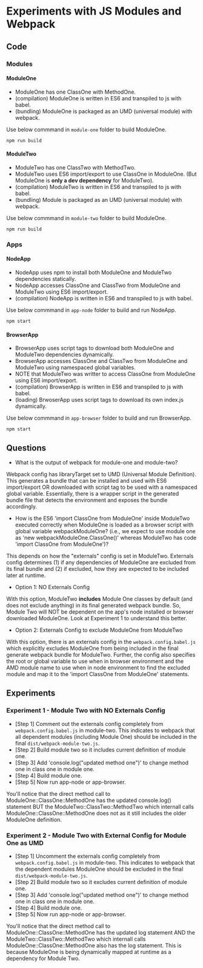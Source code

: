 # Experiments with JS Modules and Webpack

## Code

### Modules

#### ModuleOne

* ModuleOne has one ClassOne with MethodOne.
* (compilation) ModuleOne is written in ES6 and transpiled to js with babel.
* (bundling) ModuleOne is packaged as an UMD (universal module) with webpack.

Use below commmand in `module-one` folder to build ModuleOne.
```
npm run build
```

#### ModuleTwo

* ModuleTwo has one ClassTwo with MethodTwo.
* ModuleTwo uses ES6 import/export to use ClassOne in ModuleOne. (But ModuleOne is **only a dev dependency** for ModuleTwo).
* (compilation) ModuleTwo is written in ES6 and transpiled to js with babel.
* (bundling) Module is packaged as an UMD (universal module) with webpack.

Use below commmand in `module-two` folder to build ModuleOne.
```
npm run build
```

### Apps

#### NodeApp

* NodeApp uses npm to install both ModuleOne and ModuleTwo dependencies statically.
* NodeApp accesses ClassOne and ClassTwo from ModuleOne and ModuleTwo using ES6 import/export.
* (compilation) NodeApp is written in ES6 and transpiled to js with babel.

Use below commmand in `app-node` folder to build and run NodeApp.
```
npm start
```

#### BrowserApp

* BrowserApp uses script tags to download both ModuleOne and ModuleTwo dependencies dynamically.
* BrowserApp accesses ClassOne and ClassTwo from ModuleOne and ModuleTwo using namespaced global variables.
* NOTE that ModuleTwo was writter to access ClassOne from ModuleOne using ES6 import/export.
* (compilation) BrowserApp is written in ES6 and transpiled to js with babel.
* (loading) BrwoserApp uses script tags to download its own index.js dynamically.

Use below commmand in `app-browser` folder to build and run BrowserApp.
```
npm start
```

## Questions

* What is the output of webpack for module-one and module-two?

Webpack config has libraryTarget set to UMD (Universal Module Definition). This generates a bundle that can be installed and used with ES6 import/export OR downloaded with script tag to be used with a namespaced global variable. Essentially, there is a wrapper script in the generated bundle file that detects the environment and exposes the bundle accordingly.

* How is the ES6 'import ClassOne from ModuleOne' inside ModuleTwo executed correctly when ModuleOne is loaded as a browser script with global variable webpackModuleOne? (i.e., we expect to use module one as 'new webpackModuleOne.ClassOne()' whereas ModuleTwo has code 'import ClassOne from ModuleOne')?

This depends on how the "externals" config is set in ModuleTwo. Externals config determines (1) if any dependencies of ModuleOne are excluded from its final bundle and (2) if excluded, how they are expected to be included later at runtime.

* Option 1: NO Externals Config

With this option, ModuleTwo **includes** Module One classes by default (and does not exclude anything) in its final generated webpack bundle. So, Module Two will NOT be dependent on the app's node installed or browser downloaded ModuleOne. Look at Experiment 1 to understand this better.

* Option 2: Externals Config to exclude ModuleOne from ModuleTwo

With this option, there is an externals config in the `webpack.config.babel.js` which explicitly excludes ModuleOne from being included in the final generate webpack bundle for ModuleTwo. Further, the config also specifies the root or global variable to use when in browser environment and the AMD module name to use when in node environment to find the excluded module and map it to the 'import ClassOne from ModuleOne' statements.

## Experiments

### Experiment 1 - Module Two with NO Externals Config
* [Step 1] Comment out the externals config completely from `webpack.config.babel.js` in module-two. This indicates to webpack that all dependent modules (including Module One) should be included in the final `dist/webpack-module-two.js`.
* [Step 2] Build module two so it includes current definition of module one.
* [Step 3] Add 'console.log("updated method one")' to change method one in class one in module one.
* [Step 4] Build module one.
* [Step 5] Now run app-node or app-browser. 

You'll notice that the direct method call to ModuleOne::ClassOne::MethodOne has the updated console.log() statement BUT the ModuleTwo::ClassTwo::MethodTwo which internall calls ModuleOne::ClassOne::MethodOne does not as it still includes the older ModuleOne definition.

### Experiment 2 - Module Two with External Config for Module One as UMD

* [Step 1] Uncomment the externals config completely from `webpack.config.babel.js` in module-two. This indicates to webpack that the dependent modules ModuleOne should be excluded in the final `dist/webpack-module-two.js`.
* [Step 2] Build module two so it excludes current definition of module one.
* [Step 3] Add 'console.log("updated method one")' to change method one in class one in module one.
* [Step 4] Build module one.
* [Step 5] Now run app-node or app-browser. 

You'll notice that the direct method call to ModuleOne::ClassOne::MethodOne has the updated log statement AND the ModuleTwo::ClassTwo::MethodTwo which internall calls ModuleOne::ClassOne::MethodOne also has the log statement. This is because ModuleOne is being dynamically mapped at runtime as a dependency for Module Two.





